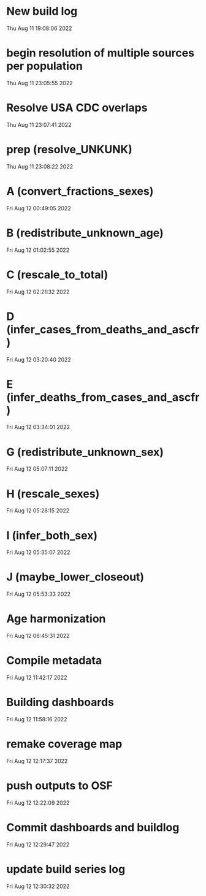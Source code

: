 
# New build log 
 Thu Aug 11 19:08:06 2022 


# begin resolution of multiple sources per population 
 Thu Aug 11 23:05:55 2022 


# Resolve USA CDC overlaps 
 Thu Aug 11 23:07:41 2022 


# prep (resolve_UNKUNK) 
 Thu Aug 11 23:08:22 2022 


# A (convert_fractions_sexes) 
 Fri Aug 12 00:49:05 2022 


# B (redistribute_unknown_age) 
 Fri Aug 12 01:02:55 2022 


# C (rescale_to_total) 
 Fri Aug 12 02:21:32 2022 


# D (infer_cases_from_deaths_and_ascfr) 
 Fri Aug 12 03:20:40 2022 


# E (infer_deaths_from_cases_and_ascfr) 
 Fri Aug 12 03:34:01 2022 


# G (redistribute_unknown_sex) 
 Fri Aug 12 05:07:11 2022 


# H (rescale_sexes) 
 Fri Aug 12 05:28:15 2022 


# I (infer_both_sex) 
 Fri Aug 12 05:35:07 2022 


# J (maybe_lower_closeout) 
 Fri Aug 12 05:53:33 2022 


# Age harmonization 
 Fri Aug 12 06:45:31 2022 


# Compile metadata 
 Fri Aug 12 11:42:17 2022 


# Building dashboards 
 Fri Aug 12 11:58:16 2022 


# remake coverage map 
 Fri Aug 12 12:17:37 2022 


# push outputs to OSF 
 Fri Aug 12 12:22:09 2022 


# Commit dashboards and buildlog 
 Fri Aug 12 12:29:47 2022 


# update build series log 
 Fri Aug 12 12:30:32 2022 

